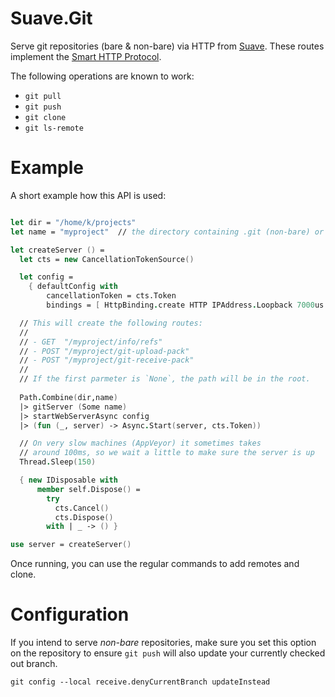 # Suave.Git

Serve git repositories (bare & non-bare) via HTTP from
[Suave](http://suave.io). These routes implement the [Smart HTTP
Protocol](https://github.com/git/git/blob/master/Documentation/technical/http-protocol.txt). 

The following operations are known to work:

- `git pull`
- `git push`
- `git clone`
- `git ls-remote`

# Example

A short example how this API is used:

```fsharp

let dir = "/home/k/projects"
let name = "myproject"  // the directory containing .git (non-bare) or a bare repository

let createServer () =
  let cts = new CancellationTokenSource()

  let config =
    { defaultConfig with
        cancellationToken = cts.Token
        bindings = [ HttpBinding.create HTTP IPAddress.Loopback 7000us ] }

  // This will create the following routes:
  //
  // - GET  "/myproject/info/refs"
  // - POST "/myproject/git-upload-pack" 
  // - POST "/myproject/git-receive-pack" 
  //
  // If the first parmeter is `None`, the path will be in the root.
  
  Path.Combine(dir,name)
  |> gitServer (Some name) 
  |> startWebServerAsync config 
  |> (fun (_, server) -> Async.Start(server, cts.Token))

  // On very slow machines (AppVeyor) it sometimes takes
  // around 100ms, so we wait a little to make sure the server is up
  Thread.Sleep(150)

  { new IDisposable with
      member self.Dispose() =
        try
          cts.Cancel()
          cts.Dispose()
        with | _ -> () }

use server = createServer()

```

Once running, you can use the regular commands to add remotes and clone. 

# Configuration

If you intend to serve _non-bare_ repositories, make sure you set this
option on the repository to ensure `git push` will also update your
currently checked out branch.

```
git config --local receive.denyCurrentBranch updateInstead
```
